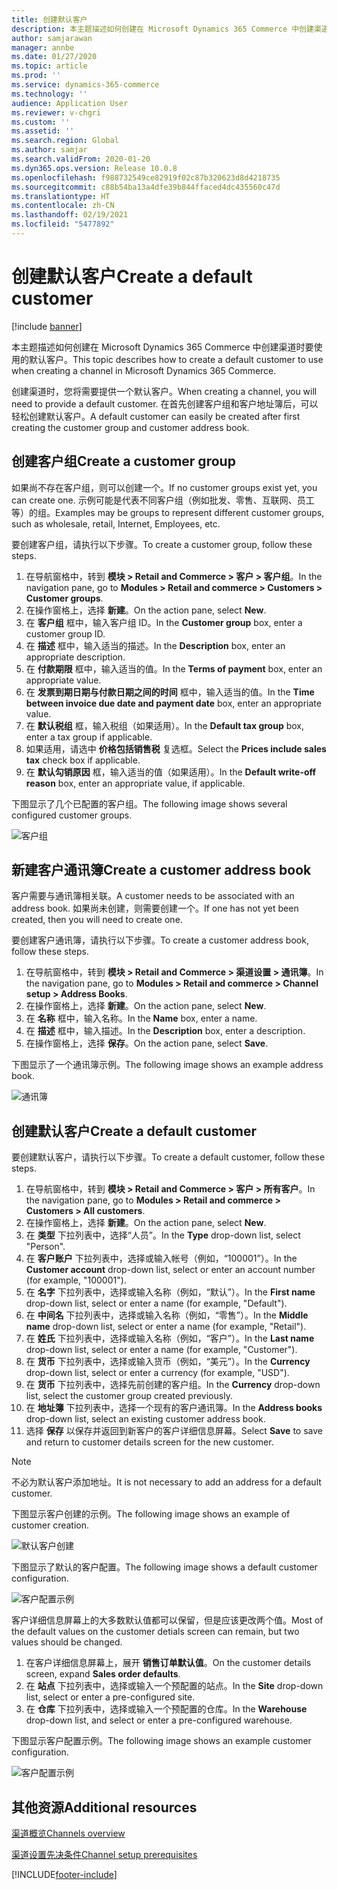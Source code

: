 ```yaml
---
title: 创建默认客户
description: 本主题描述如何创建在 Microsoft Dynamics 365 Commerce 中创建渠道时要使用的默认客户。
author: samjarawan
manager: annbe
ms.date: 01/27/2020
ms.topic: article
ms.prod: ''
ms.service: dynamics-365-commerce
ms.technology: ''
audience: Application User
ms.reviewer: v-chgri
ms.custom: ''
ms.assetid: ''
ms.search.region: Global
ms.author: samjar
ms.search.validFrom: 2020-01-20
ms.dyn365.ops.version: Release 10.0.8
ms.openlocfilehash: f988732549ce82919f02c87b320623d8d4218735
ms.sourcegitcommit: c88b54ba13a4dfe39b844ffaced4dc435560c47d
ms.translationtype: HT
ms.contentlocale: zh-CN
ms.lasthandoff: 02/19/2021
ms.locfileid: "5477892"
---
```

# <a name="create-a-default-customer"></a><span data-ttu-id="39038-103">创建默认客户</span><span class="sxs-lookup"><span data-stu-id="39038-103">Create a default customer</span></span>

[!include [banner](includes/banner.md)]

<span data-ttu-id="39038-104">本主题描述如何创建在 Microsoft Dynamics 365 Commerce 中创建渠道时要使用的默认客户。</span><span class="sxs-lookup"><span data-stu-id="39038-104">This topic describes how to create a default customer to use when creating a channel in Microsoft Dynamics 365 Commerce.</span></span>

<span data-ttu-id="39038-105">创建渠道时，您将需要提供一个默认客户。</span><span class="sxs-lookup"><span data-stu-id="39038-105">When creating a channel, you will need to provide a default customer.</span></span> <span data-ttu-id="39038-106">在首先创建客户组和客户地址簿后，可以轻松创建默认客户。</span><span class="sxs-lookup"><span data-stu-id="39038-106">A default customer can easily be created after first creating the customer group and customer address book.</span></span>

## <a name="create-a-customer-group"></a><span data-ttu-id="39038-107">创建客户组</span><span class="sxs-lookup"><span data-stu-id="39038-107">Create a customer group</span></span>

<span data-ttu-id="39038-108">如果尚不存在客户组，则可以创建一个。</span><span class="sxs-lookup"><span data-stu-id="39038-108">If no customer groups exist yet, you can create one.</span></span> <span data-ttu-id="39038-109">示例可能是代表不同客户组（例如批发、零售、互联网、员工等）的组。</span><span class="sxs-lookup"><span data-stu-id="39038-109">Examples may be groups to represent different customer groups, such as wholesale, retail, Internet, Employees, etc.</span></span>

<span data-ttu-id="39038-110">要创建客户组，请执行以下步骤。</span><span class="sxs-lookup"><span data-stu-id="39038-110">To create a customer group, follow these steps.</span></span>

1. <span data-ttu-id="39038-111">在导航窗格中，转到 **模块 \> Retail and Commerce \> 客户 \> 客户组**。</span><span class="sxs-lookup"><span data-stu-id="39038-111">In the navigation pane, go to **Modules \> Retail and commerce \> Customers \> Customer groups**.</span></span>
1. <span data-ttu-id="39038-112">在操作窗格上，选择 **新建**。</span><span class="sxs-lookup"><span data-stu-id="39038-112">On the action pane, select **New**.</span></span>
1. <span data-ttu-id="39038-113">在 **客户组** 框中，输入客户组 ID。</span><span class="sxs-lookup"><span data-stu-id="39038-113">In the **Customer group** box, enter a customer group ID.</span></span>
1. <span data-ttu-id="39038-114">在 **描述** 框中，输入适当的描述。</span><span class="sxs-lookup"><span data-stu-id="39038-114">In the **Description** box, enter an appropriate description.</span></span>
1. <span data-ttu-id="39038-115">在 **付款期限** 框中，输入适当的值。</span><span class="sxs-lookup"><span data-stu-id="39038-115">In the **Terms of payment** box, enter an appropriate value.</span></span>
1. <span data-ttu-id="39038-116">在 **发票到期日期与付款日期之间的时间** 框中，输入适当的值。</span><span class="sxs-lookup"><span data-stu-id="39038-116">In the **Time between invoice due date and payment date** box, enter an appropriate value.</span></span>
1. <span data-ttu-id="39038-117">在 **默认税组** 框，输入税组（如果适用）。</span><span class="sxs-lookup"><span data-stu-id="39038-117">In the **Default tax group** box, enter a tax group if applicable.</span></span>
1. <span data-ttu-id="39038-118">如果适用，请选中 **价格包括销售税** 复选框。</span><span class="sxs-lookup"><span data-stu-id="39038-118">Select the **Prices include sales tax** check box if applicable.</span></span>
1. <span data-ttu-id="39038-119">在 **默认勾销原因** 框，输入适当的值（如果适用）。</span><span class="sxs-lookup"><span data-stu-id="39038-119">In the **Default write-off reason** box, enter an appropriate value, if applicable.</span></span>

<span data-ttu-id="39038-120">下图显示了几个已配置的客户组。</span><span class="sxs-lookup"><span data-stu-id="39038-120">The following image shows several configured customer groups.</span></span>

![客户组](media/customer-groups.png)

## <a name="create-a-customer-address-book"></a><span data-ttu-id="39038-122">新建客户通讯簿</span><span class="sxs-lookup"><span data-stu-id="39038-122">Create a customer address book</span></span>

<span data-ttu-id="39038-123">客户需要与通讯簿相关联。</span><span class="sxs-lookup"><span data-stu-id="39038-123">A customer needs to be associated with an address book.</span></span> <span data-ttu-id="39038-124">如果尚未创建，则需要创建一个。</span><span class="sxs-lookup"><span data-stu-id="39038-124">If one has not yet been created, then you will need to create one.</span></span>

<span data-ttu-id="39038-125">要创建客户通讯簿，请执行以下步骤。</span><span class="sxs-lookup"><span data-stu-id="39038-125">To create a customer address book, follow these steps.</span></span>

1. <span data-ttu-id="39038-126">在导航窗格中，转到 **模块 \> Retail and Commerce \> 渠道设置 \> 通讯簿**。</span><span class="sxs-lookup"><span data-stu-id="39038-126">In the navigation pane, go to **Modules \> Retail and commerce \> Channel setup \> Address Books**.</span></span>
1. <span data-ttu-id="39038-127">在操作窗格上，选择 **新建**。</span><span class="sxs-lookup"><span data-stu-id="39038-127">On the action pane, select **New**.</span></span>
1. <span data-ttu-id="39038-128">在 **名称** 框中，输入名称。</span><span class="sxs-lookup"><span data-stu-id="39038-128">In the **Name** box, enter a name.</span></span>
1. <span data-ttu-id="39038-129">在 **描述** 框中，输入描述。</span><span class="sxs-lookup"><span data-stu-id="39038-129">In the **Description** box, enter a description.</span></span>
1. <span data-ttu-id="39038-130">在操作窗格上，选择 **保存**。</span><span class="sxs-lookup"><span data-stu-id="39038-130">On the action pane, select **Save**.</span></span>

<span data-ttu-id="39038-131">下图显示了一个通讯簿示例。</span><span class="sxs-lookup"><span data-stu-id="39038-131">The following image shows an example address book.</span></span>

![通讯簿](media/address-book.png)

## <a name="create-a-default-customer"></a><span data-ttu-id="39038-133">创建默认客户</span><span class="sxs-lookup"><span data-stu-id="39038-133">Create a default customer</span></span>

<span data-ttu-id="39038-134">要创建默认客户，请执行以下步骤。</span><span class="sxs-lookup"><span data-stu-id="39038-134">To create a default customer, follow these steps.</span></span>

1. <span data-ttu-id="39038-135">在导航窗格中，转到 **模块 \> Retail and Commerce \> 客户 \> 所有客户**。</span><span class="sxs-lookup"><span data-stu-id="39038-135">In the navigation pane, go to **Modules \> Retail and commerce \> Customers \> All customers**.</span></span>
1. <span data-ttu-id="39038-136">在操作窗格上，选择 **新建**。</span><span class="sxs-lookup"><span data-stu-id="39038-136">On the action pane, select **New**.</span></span>
1. <span data-ttu-id="39038-137">在 **类型** 下拉列表中，选择“人员”。</span><span class="sxs-lookup"><span data-stu-id="39038-137">In the **Type** drop-down list, select "Person".</span></span>
1. <span data-ttu-id="39038-138">在 **客户账户** 下拉列表中，选择或输入帐号（例如，“100001”）。</span><span class="sxs-lookup"><span data-stu-id="39038-138">In the **Customer account** drop-down list, select or enter an account number (for example, "100001").</span></span>
1. <span data-ttu-id="39038-139">在 **名字** 下拉列表中，选择或输入名称（例如，“默认”）。</span><span class="sxs-lookup"><span data-stu-id="39038-139">In the **First name** drop-down list, select or enter a name (for example, "Default").</span></span>
1. <span data-ttu-id="39038-140">在 **中间名** 下拉列表中，选择或输入名称（例如，“零售”）。</span><span class="sxs-lookup"><span data-stu-id="39038-140">In the **Middle name** drop-down list, select or enter a name (for example, "Retail").</span></span>
1. <span data-ttu-id="39038-141">在 **姓氏** 下拉列表中，选择或输入名称（例如，“客户”）。</span><span class="sxs-lookup"><span data-stu-id="39038-141">In the **Last name** drop-down list, select or enter a name (for example, "Customer").</span></span>
1. <span data-ttu-id="39038-142">在 **货币** 下拉列表中，选择或输入货币（例如，“美元”）。</span><span class="sxs-lookup"><span data-stu-id="39038-142">In the **Currency** drop-down list, select or enter a currency (for example, "USD").</span></span>
1. <span data-ttu-id="39038-143">在 **货币** 下拉列表中，选择先前创建的客户组。</span><span class="sxs-lookup"><span data-stu-id="39038-143">In the **Currency** drop-down list, select the customer group created previously.</span></span>
1. <span data-ttu-id="39038-144">在 **地址簿** 下拉列表中，选择一个现有的客户通讯簿。</span><span class="sxs-lookup"><span data-stu-id="39038-144">In the **Address books**  drop-down list, select an existing customer address book.</span></span>
1. <span data-ttu-id="39038-145">选择 **保存** 以保存并返回到新客户的客户详细信息屏幕。</span><span class="sxs-lookup"><span data-stu-id="39038-145">Select **Save** to save and return to customer details screen for the new customer.</span></span>

> [!NOTE]
> <span data-ttu-id="39038-146">不必为默认客户添加地址。</span><span class="sxs-lookup"><span data-stu-id="39038-146">It is not necessary to add an address for a default customer.</span></span>

<span data-ttu-id="39038-147">下图显示客户创建的示例。</span><span class="sxs-lookup"><span data-stu-id="39038-147">The following image shows an example of customer creation.</span></span>

![默认客户创建](media/default-customer-creation.png)

<span data-ttu-id="39038-149">下图显示了默认的客户配置。</span><span class="sxs-lookup"><span data-stu-id="39038-149">The following image shows a default customer configuration.</span></span>

![客户配置示例](media/default-customer-configuration1.png)

<span data-ttu-id="39038-151">客户详细信息屏幕上的大多数默认值都可以保留，但是应该更改两个值。</span><span class="sxs-lookup"><span data-stu-id="39038-151">Most of the default values on the customer detials screen can remain, but two values should be changed.</span></span>

1. <span data-ttu-id="39038-152">在客户详细信息屏幕上，展开 **销售订单默认值**。</span><span class="sxs-lookup"><span data-stu-id="39038-152">On the customer details screen, expand **Sales order defaults**.</span></span>
1. <span data-ttu-id="39038-153">在 **站点** 下拉列表中，选择或输入一个预配置的站点。</span><span class="sxs-lookup"><span data-stu-id="39038-153">In the **Site** drop-down list, select or enter a pre-configured site.</span></span>
1. <span data-ttu-id="39038-154">在 **仓库** 下拉列表中，选择或输入一个预配置的仓库。</span><span class="sxs-lookup"><span data-stu-id="39038-154">In the **Warehouse** drop-down list, and select or enter a pre-configured warehouse.</span></span>

<span data-ttu-id="39038-155">下图显示客户配置示例。</span><span class="sxs-lookup"><span data-stu-id="39038-155">The following image shows an example customer configuration.</span></span>

![客户配置示例](media/default-customer-configuration2.png)

## <a name="additional-resources"></a><span data-ttu-id="39038-157">其他资源</span><span class="sxs-lookup"><span data-stu-id="39038-157">Additional resources</span></span>

[<span data-ttu-id="39038-158">渠道概览</span><span class="sxs-lookup"><span data-stu-id="39038-158">Channels overview</span></span>](channels-overview.md)

[<span data-ttu-id="39038-159">渠道设置先决条件</span><span class="sxs-lookup"><span data-stu-id="39038-159">Channel setup prerequisites</span></span>](channels-prerequisites.md)


[!INCLUDE[footer-include](../includes/footer-banner.md)]
